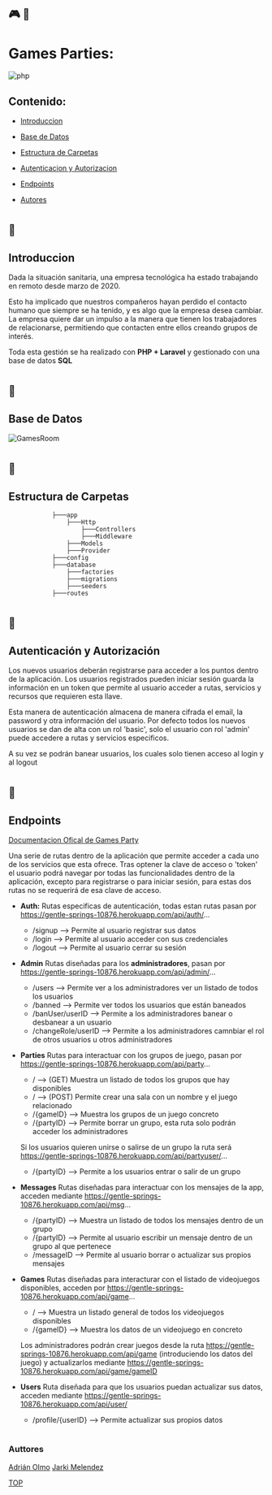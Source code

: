 ## :video_game: :tada:
# Games Parties: 
![php](https://img.shields.io/badge/PHP-8.0.6-blue)
## Contenido: 
- [Introduccion](#Introduccion)
- [Base de Datos](#Base-de-Datos)
- [Estructura de Carpetas](#Estructura-de-Carpetas)
- [Autenticacion y Autorizacion](#Autenticación-y-Autorización)
- [Endpoints](#Endpoints)
   
- [Autores](#Authors) 
#
## :memo:
## Introduccion
Dada la situación sanitaria, una empresa tecnológica ha estado trabajando en remoto desde marzo de 2020.

Esto ha implicado que nuestros compañeros hayan perdido el contacto humano que siempre se ha tenido, y es algo que la empresa desea cambiar.
La empresa quiere dar un impulso a la manera que tienen los trabajadores de relacionarse, permitiendo que contacten entre ellos creando grupos de interés.

Toda esta gestión se ha realizado con **PHP + Laravel** y gestionado con una base de datos **SQL**
#

## :closed_book:
## Base de Datos 
![GamesRoom](https://user-images.githubusercontent.com/76188418/118847249-d4078080-b8cd-11eb-8af1-10269a8b7476.png)


#

## :open_file_folder:
## Estructura de Carpetas 
                ├───app
                    ├───Http
                        ├───Controllers
                        ├───Middleware
                    ├───Models
                    ├───Provider
                ├───config
                ├───database
                    ├───factories
                    ├───migrations
                    ├───seeders
                ├───routes
#

## :closed_lock_with_key:
## Autenticación y Autorización 
Los nuevos usuarios deberán registrarse para acceder a los puntos dentro de la aplicación.
Los usuarios registrados pueden iniciar sesión guarda la información en un token que permite al usuario acceder a rutas, servicios y recursos que requieren esta llave.

Esta manera de autenticación almacena de manera cifrada el email, la password y otra información del usuario. Por defecto todos los nuevos usuarios se dan de alta con un rol
'basic', solo el usuario con rol 'admin' puede accedere a rutas y servicios especificos.

A su vez se podrán banear usuarios, los cuales solo tienen acceso al login y al logout
#

## :round_pushpin:
##  Endpoints

[Documentacion Ofical de Games Party](https://documenter.getpostman.com/view/14138566/TzRa5iLp)

Una serie de rutas dentro de la aplicación que permite acceder a cada uno de los servicios que esta ofrece. Tras optener la clave de acceso o 'token' el usuario podrá navegar por todas las funcionalidades dentro de la aplicación, excepto para registrarse o para iniciar sesión, para estas dos rutas no se requerirá de esa clave de acceso.

- **Auth:** Rutas especificas de autenticación, todas estan rutas pasan por https://gentle-springs-10876.herokuapp.com/api/auth/...
    - /signup --> Permite al usuario registrar sus datos 
    - /login --> Permite al usuario acceder con sus credenciales
    - /logout --> Permite al usuario cerrar su sesión
    
- **Admin** Rutas diseñadas para los **administradores**, pasan por https://gentle-springs-10876.herokuapp.com/api/admin/...
    - /users --> Permite ver a los administradores ver un listado de todos los usuarios
    - /banned --> Permite ver todos los usuarios que están baneados 
    - /banUser/userID --> Permite a los administradores banear o desbanear a un usuario
    - /changeRole/userID --> Permite a los administradores camnbiar el rol de otros usuarios u otros administradores

- **Parties** Rutas para interactuar con los grupos de juego, pasan por https://gentle-springs-10876.herokuapp.com/api/party...
    - / --> (GET) Muestra un listado de todos los grupos que hay disponibles 
    - / --> (POST) Permite crear una sala con un nombre y el juego relacionado
    - /{gameID} --> Muestra los grupos de un juego concreto
    - /{partyID} --> Permite borrar un grupo, esta ruta solo podrán acceder los administradores
    
    Si los usuarios quieren unirse o salirse de un grupo la ruta será https://gentle-springs-10876.herokuapp.com/api/partyuser/...
    - /{partyID} --> Permite a los usuarios entrar o salir de un grupo

- **Messages** Rutas diseñadas para interactuar con los mensajes de la app, acceden mediante https://gentle-springs-10876.herokuapp.com/api/msg...
    - /{partyID} --> Muestra un listado de todos los mensajes dentro de un grupo
    - /{partyID} --> Permite al usuario escribir un mensaje dentro de un grupo al que pertenece
    - /messageID --> Permite al usuario borrar o actualizar sus propios mensajes

- **Games** Rutas diseñadas para interacturar con el listado de videojuegos disponibles, acceden por https://gentle-springs-10876.herokuapp.com/api/game...
    - / --> Muestra un listado general de todos los videojuegos disponibles
    - /{gameID} --> Muestra los datos de un videojuego en concreto
    
    Los administradores podrán crear juegos desde la ruta https://gentle-springs-10876.herokuapp.com/api/game (introduciendo los datos del juego) y actualizarlos mediante https://gentle-springs-10876.herokuapp.com/api/game/gameID
    
- **Users** Ruta diseñada para que los usuarios puedan actualizar sus datos, acceden mediante https://gentle-springs-10876.herokuapp.com/api/user/
    - /profile/{userID} --> Permite actualizar sus propios datos
#

### Auttores
[Adrián Olmo](https://www.linkedin.com/in/adrian-olmo/)
[Jarki Melendez](https://www.linkedin.com/in/jarki-melendez/)


[TOP](#Contenido)
